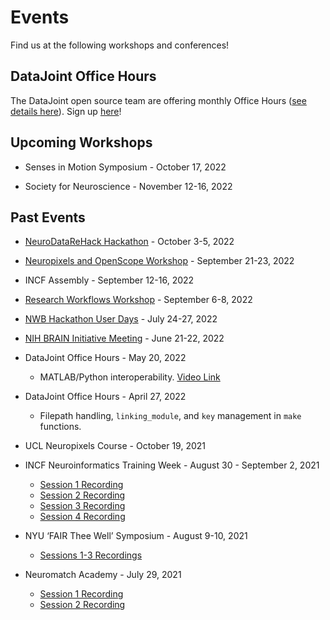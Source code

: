 # Events

Find us at the following workshops and conferences!

## DataJoint Office Hours

The DataJoint open source team are offering monthly Office Hours ([see details here](/community/support)). Sign up [here](https://docs.google.com/forms/d/e/1FAIpQLSeMhZtzQQWB47I8HfPcJ5_pFyMhZO284PLIblDfshe30dEuXw/viewform)!

## Upcoming Workshops

+ Senses in Motion Symposium - October 17, 2022

+ Society for Neuroscience - November 12-16, 2022

## Past Events

+ [NeuroDataReHack Hackathon](https://alleninstitute.org/what-we-do/brain-science/events-training/2022-neurodatarehack-hackathon/) - October 3-5, 2022

+ [Neuropixels and OpenScope Workshop](https://alleninstitute.org/what-we-do/brain-science/events-training/2022-neuropixels-openscope-workshop/2022-workshop-attendee-information/) - September 21-23, 2022

+ INCF Assembly - September 12-16, 2022

+ [Research Workflows Workshop](https://github.com/datajoint/sciops-workshop) - September 6-8, 2022

+ [NWB Hackathon User Days](https://github.com/NeurodataWithoutBorders/nwb_hackathons/blob/main/HCK13_2022_Janelia/projects/PROJECTS.md) - July 24-27, 2022

+ [NIH BRAIN Initiative Meeting](https://braininitiative.nih.gov/News-Events/event/8th-annual-brain-initiative-meeting) - June 21-22, 2022

+ DataJoint Office Hours - May 20, 2022
  + MATLAB/Python interoperability. [Video Link](https://www.youtube.com/watch?v=Y7JG2-B2O5U)

+ DataJoint Office Hours - April 27, 2022
  + Filepath handling, `linking_module`, and `key` management in `make` functions.

+ UCL Neuropixels Course - October 19, 2021

+ INCF Neuroinformatics Training Week - August 30 - September 2, 2021
  + [Session 1 Recording](https://youtu.be/YOSNIW6vlQ8)
  + [Session 2 Recording](https://youtu.be/dudHnEtT_30)
  + [Session 3 Recording](https://youtu.be/KQlGYOBq7ow)
  + [Session 4 Recording](https://youtu.be/1j_OQiQDJV0)

+ NYU ‘FAIR Thee Well’ Symposium - August 9-10, 2021
  + [Sessions 1-3 Recordings](https://www.youtube.com/watch?v=EyKC-VPP93k&list=PLoxm1_YI8Y4Mv0wUYiRinKkmqTxx2_Z3Y)

+ Neuromatch Academy - July 29, 2021
  + [Session 1 Recording](https://www.crowdcast.io/e/nma2021/32)
  + [Session 2 Recording](https://www.crowdcast.io/e/nma2021/34)